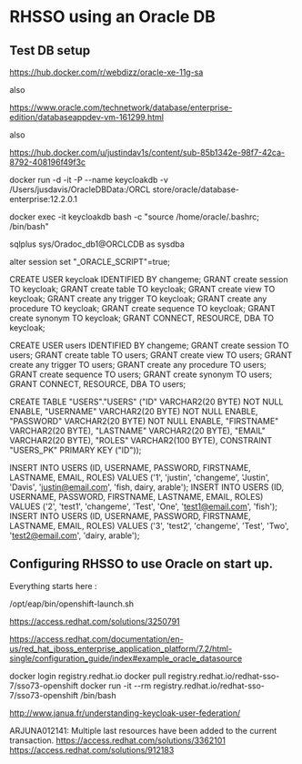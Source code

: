 # RHSSO using an Oracle DB

## Test DB setup

https://hub.docker.com/r/webdizz/oracle-xe-11g-sa

also

https://www.oracle.com/technetwork/database/enterprise-edition/databaseappdev-vm-161299.html

also

https://hub.docker.com/u/justindav1s/content/sub-85b1342e-98f7-42ca-8792-408196f49f3c

docker run -d -it -P --name keycloakdb -v /Users/jusdavis/OracleDBData:/ORCL store/oracle/database-enterprise:12.2.0.1

docker exec -it keycloakdb bash -c "source /home/oracle/.bashrc; /bin/bash"

sqlplus sys/Oradoc_db1@ORCLCDB as sysdba

alter session set "_ORACLE_SCRIPT"=true;

CREATE USER keycloak IDENTIFIED BY changeme;
GRANT create session TO keycloak;
GRANT create table TO keycloak;
GRANT create view TO keycloak;
GRANT create any trigger TO keycloak;
GRANT create any procedure TO keycloak;
GRANT create sequence TO keycloak;
GRANT create synonym TO keycloak;
GRANT CONNECT, RESOURCE, DBA TO keycloak;


CREATE USER users IDENTIFIED BY changeme;
GRANT create session TO users;
GRANT create table TO users;
GRANT create view TO users;
GRANT create any trigger TO users;
GRANT create any procedure TO users;
GRANT create sequence TO users;
GRANT create synonym TO users;
GRANT CONNECT, RESOURCE, DBA TO users;

CREATE TABLE "USERS"."USERS"
   ("ID" VARCHAR2(20 BYTE) NOT NULL ENABLE,
	"USERNAME" VARCHAR2(20 BYTE) NOT NULL ENABLE,
	"PASSWORD" VARCHAR2(20 BYTE) NOT NULL ENABLE,
	"FIRSTNAME" VARCHAR2(20 BYTE),
	"LASTNAME" VARCHAR2(20 BYTE),
	"EMAIL" VARCHAR2(20 BYTE),
	"ROLES" VARCHAR2(100 BYTE),
	 CONSTRAINT "USERS_PK" PRIMARY KEY ("ID"));

INSERT INTO USERS (ID, USERNAME, PASSWORD, FIRSTNAME, LASTNAME, EMAIL, ROLES) VALUES ('1', 'justin', 'changeme', 'Justin', 'Davis', 'justin@email.com', 'fish, dairy, arable');
INSERT INTO USERS (ID, USERNAME, PASSWORD, FIRSTNAME, LASTNAME, EMAIL, ROLES) VALUES ('2', 'test1', 'changeme', 'Test', 'One', 'test1@email.com', 'fish');
INSERT INTO USERS (ID, USERNAME, PASSWORD, FIRSTNAME, LASTNAME, EMAIL, ROLES) VALUES ('3', 'test2', 'changeme', 'Test', 'Two', 'test2@email.com', 'dairy, arable');

## Configuring RHSSO to use Oracle on start up.

Everything starts here :

/opt/eap/bin/openshift-launch.sh


https://access.redhat.com/solutions/3250791

https://access.redhat.com/documentation/en-us/red_hat_jboss_enterprise_application_platform/7.2/html-single/configuration_guide/index#example_oracle_datasource

docker login registry.redhat.io
docker pull registry.redhat.io/redhat-sso-7/sso73-openshift
docker run -it --rm registry.redhat.io/redhat-sso-7/sso73-openshift /bin/bash



http://www.janua.fr/understanding-keycloak-user-federation/

ARJUNA012141: Multiple last resources have been added to the current transaction.
https://access.redhat.com/solutions/3362101
https://access.redhat.com/solutions/912183



